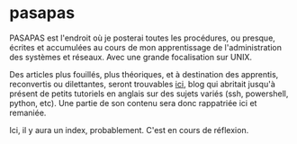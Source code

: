 # pasapas

PASAPAS est l'endroit où je posterai toutes les procédures, ou presque, écrites et accumulées au cours de mon apprentissage de l'administration des systèmes et réseaux. Avec une grande focalisation sur UNIX.

Des articles plus fouillés, plus théoriques, et à destination des apprentis, reconvertis ou dilettantes, seront trouvables  [ici](https://lagjb.bearblog.dev/), blog qui abritait jusqu'à présent de petits tutoriels en anglais sur des sujets variés (ssh, powershell, python, etc). Une partie de son contenu sera donc rappatriée ici et remaniée.

Ici, il y aura un index, probablement. C'est en cours de réflexion.
